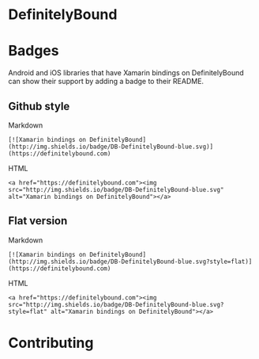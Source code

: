 # DefinitelyBound

# Badges

Android and iOS libraries that have Xamarin bindings on DefinitelyBound can show their support by adding a badge to their README.

## Github style

Markdown 
```
[![Xamarin bindings on DefinitelyBound](http://img.shields.io/badge/DB-DefinitelyBound-blue.svg)](https://definitelybound.com)
```
HTML 
```
<a href="https://definitelybound.com"><img src="http://img.shields.io/badge/DB-DefinitelyBound-blue.svg" alt="Xamarin bindings on DefinitelyBound"></a>
```

## Flat version

Markdown 
```
[![Xamarin bindings on DefinitelyBound](http://img.shields.io/badge/DB-DefinitelyBound-blue.svg?style=flat)](https://definitelybound.com)
```
HTML 
```
<a href="https://definitelybound.com"><img src="http://img.shields.io/badge/DB-DefinitelyBound-blue.svg?style=flat" alt="Xamarin bindings on DefinitelyBound"></a>
```

# Contributing
